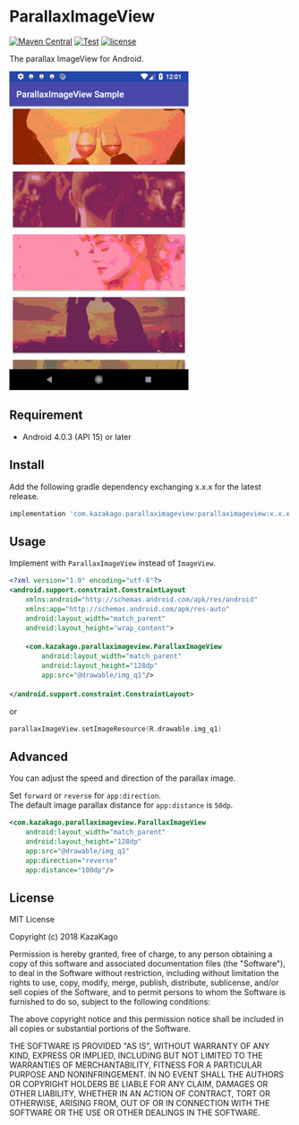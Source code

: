 ParallaxImageView
====

[![Maven Central](https://img.shields.io/maven-central/v/com.kazakago.parallaximageview/parallaximageview.svg)](https://search.maven.org/artifact/com.kazakago.parallaximageview/parallaximageview)
[![Test](https://github.com/KazaKago/parallaximageview/workflows/Test/badge.svg)](https://github.com/KazaKago/parallaximageview/actions?query=workflow%3ATest)
[![license](https://img.shields.io/github/license/kazakago/parallaximageview.svg)](LICENSE.md)

The parallax ImageView for Android.

![screenshot.gif](./artwork/screenshot.gif)

## Requirement

- Android 4.0.3 (API 15) or later

## Install

Add the following gradle dependency exchanging x.x.x for the latest release.

```groovy
implementation 'com.kazakago.parallaximageview:parallaximageview:x.x.x'
```

## Usage

Implement with `ParallaxImageView` instead of `ImageView`.

```xml
<?xml version="1.0" encoding="utf-8"?>
<android.support.constraint.ConstraintLayout
    xmlns:android="http://schemas.android.com/apk/res/android"
    xmlns:app="http://schemas.android.com/apk/res-auto"
    android:layout_width="match_parent"
    android:layout_height="wrap_content">

    <com.kazakago.parallaximageview.ParallaxImageView
        android:layout_width="match_parent"
        android:layout_height="128dp"
        app:src="@drawable/img_q1"/>

</android.support.constraint.ConstraintLayout>
```

or 

```kotlin
parallaxImageView.setImageResource(R.drawable.img_q1)
```

## Advanced

You can adjust the speed and direction of the parallax image.  

Set `forward` or `reverse` for `app:direction`.  
The default image parallax distance for `app:distance` is `50dp`.  

```xml
<com.kazakago.parallaximageview.ParallaxImageView
    android:layout_width="match_parent"
    android:layout_height="128dp"
    app:src="@drawable/img_q1"
    app:direction="reverse"
    app:distance="100dp"/>
```

## License

MIT License

Copyright (c) 2018 KazaKago

Permission is hereby granted, free of charge, to any person obtaining a copy of this software and associated documentation files (the "Software"), to deal in the Software without restriction, including without limitation the rights to use, copy, modify, merge, publish, distribute, sublicense, and/or sell copies of the Software, and to permit persons to whom the Software is furnished to do so, subject to the following conditions:

The above copyright notice and this permission notice shall be included in all copies or substantial portions of the Software.

THE SOFTWARE IS PROVIDED "AS IS", WITHOUT WARRANTY OF ANY KIND, EXPRESS OR IMPLIED, INCLUDING BUT NOT LIMITED TO THE WARRANTIES OF MERCHANTABILITY, FITNESS FOR A PARTICULAR PURPOSE AND NONINFRINGEMENT. IN NO EVENT SHALL THE AUTHORS OR COPYRIGHT HOLDERS BE LIABLE FOR ANY CLAIM, DAMAGES OR OTHER LIABILITY, WHETHER IN AN ACTION OF CONTRACT, TORT OR OTHERWISE, ARISING FROM, OUT OF OR IN CONNECTION WITH THE SOFTWARE OR THE USE OR OTHER DEALINGS IN THE SOFTWARE.
